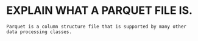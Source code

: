 #   EXPLAIN WHAT A PARQUET FILE IS.
    Parquet is a column structure file that is supported by many other data processing classes.

#   
